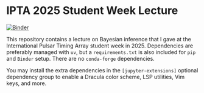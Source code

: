 # IPTA 2025 Student Week Lecture
[![Binder](https://mybinder.org/badge_logo.svg)](https://mybinder.org/v2/gh/davecwright3/ipta-2025/master)

This repository contains a lecture on Bayesian inference that I gave at the International Pulsar Timing Array student week in 2025. Dependencies are preferably managed with `uv`, but a `requirements.txt` is also included for `pip` and `Binder` setup. There are no `conda-forge` dependencies.

You may install the extra dependencies in the `[jupyter-extensions]` optional dependency group to enable a Dracula color scheme, LSP utilities, Vim keys, and more.
